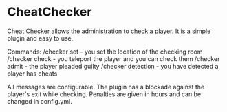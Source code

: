 # CheatChecker
Cheat Checker allows the administration to check a player. It is a simple plugin and easy to use.

Commands:
/checker set - you set the location of the checking room
/checker check <nick> - you teleport the player and you can check them
/checker admit - the player pleaded guilty
/checker detection - you have detected a player has cheats
  
All messages are configurable. The plugin has a blockade against the player's exit while checking. Penalties are given in hours and can be changed in config.yml.
